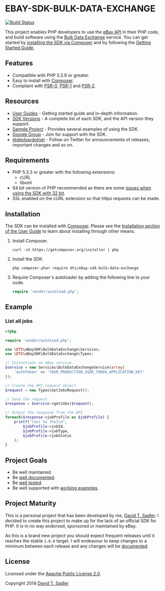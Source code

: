 # EBAY-SDK-BULK-DATA-EXCHANGE

[![Build Status](https://travis-ci.org/davidtsadler/ebay-sdk-bulk-data-exchange.svg?branch=master)](https://travis-ci.org/davidtsadler/ebay-sdk-bulk-data-exchange)

This project enables PHP developers to use the [eBay API](https://go.developer.ebay.com/developers/ebay/documentation-tools/) in their PHP code, and build software using the [Bulk Data Exchange](https://developer.ebay.com/DevZone/large-merchant-services/Concepts/LMS_APIGuide.html#bdxservice) service. You can get started by [installing the SDK via Composer](http://devbay.net/sdk/guides/installation/) and by following the [Getting Started Guide](http://devbay.net/sdk/guides/getting-started/).

## Features

  - Compatible with PHP 5.3.9 or greater.
  - Easy to install with [Composer](http://getcomposer.org/).
  - Compliant with [PSR-0](https://github.com/php-fig/fig-standards/blob/master/accepted/PSR-0.md), [PSR-1](https://github.com/php-fig/fig-standards/blob/master/accepted/PSR-1-basic-coding-standard.md) and [PSR-2](https://github.com/php-fig/fig-standards/blob/master/accepted/PSR-2-coding-style-guide.md).

## Resources

  - [User Guides](http://devbay.net/sdk/guides/) - Getting started guide and in-depth information.
  - [SDK Versions](http://devbay.net/sdk/guides/versions/) - A complete list of each SDK, and the API version they support.
  - [Sample Project](https://github.com/davidtsadler/ebay-sdk-examples) - Provides several examples of using the SDK.
  - [Google Group](https://groups.google.com/forum/#!forum/ebay-sdk-php) - Join for support with the SDK.
  - [@devbaydotnet](https://twitter.com/devbaydotnet) - Follow on Twitter for announcements of releases, important changes and so on.

## Requirements

  - PHP 5.3.3 or greater with the following extensions:
      - cURL
      - libxml
  - 64 bit version of PHP recommended as there are some [issues when using the SDK with 32 bit](http://devbay.net/sdk/guides/requirements/#issues).
  - SSL enabled on the cURL extension so that https requests can be made.

## Installation

The SDK can be installed with [Composer](http://getcomposer.org/). Please see the [Installation section of the User Guide](http://devbay.net/sdk/guides/installation/) to learn about installing through other means.

  1. Install Composer.

     ```
     curl -sS https://getcomposer.org/installer | php
     ```

  1. Install the SDK.

     ```
     php composer.phar require dts/ebay-sdk-bulk-data-exchange
     ```

  1. Require Composer's autoloader by adding the following line to your code.

     ```php
     require 'vendor/autoload.php';
     ```

## Example

### List all jobs

```php
<?php

require 'vendor/autoload.php';

use \DTS\eBaySDK\BulkDataExchange\Services;
use \DTS\eBaySDK\BulkDataExchange\Types;

// Instantiate an eBay service.
$service = new Services\BulkDataExchangeService(array(
    'authToken' => 'YOUR_PRODUCTION_USER_TOKEN_APPLICATION_KEY'
));

// Create the API request object.
$request = new Types\GetJobsRequest();

// Send the request.
$response = $service->getJobs($request);

// Output the response from the API.
foreach($response->jobProfile as $jobProfile) {
    printf("(%s) %s [%s]\n",
        $jobProfile->jobId,
        $jobProfile->jobType,
        $jobProfile->jobStatus
    );
}
```

## Project Goals

  - Be well maintained.
  - Be [well documented](http://devbay.net/sdk/guides/).
  - Be [well tested](https://github.com/davidtsadler/ebay-sdk-bulk-data-exchange/tree/master/test/DTS/eBaySDK/BulkDataExchange).
  - Be well supported with [working examples](https://github.com/davidtsadler/ebay-sdk-examples/blob/master/large-merchant-services/README.md).

## Project Maturity

This is a personal project that has been developed by me, [David T. Sadler](http://twitter.com/davidtsadler). I decided to create this project to make up for the lack of an official SDK for PHP. It is in no way endorsed, sponsored or maintained by eBay.

As this is a brand new project you should expect frequent releases until it reaches the stable `1.0.0` target. I will endeavour to keep changes to a minimum between each release and any changes will be [documented](https://github.com/davidtsadler/ebay-sdk-bulk-data-exchange/blob/master/CHANGELOG.md).

## License

Licensed under the [Apache Public License 2.0](http://www.apache.org/licenses/LICENSE-2.0.html).

Copyright 2014 [David T. Sadler](http://twitter.com/davidtsadler)
